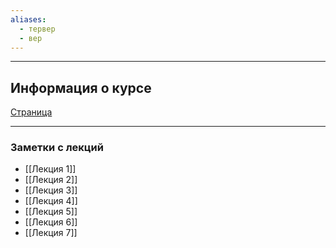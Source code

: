 ```yaml
---
aliases:
  - тервер
  - вер
---
```

---
## Информация о курсе
[Страница](https://math.hse.ru/prob_th_dym2425)


---

### Заметки с лекций
 - [[Лекция 1]]
 - [[Лекция 2]]
 - [[Лекция 3]]
 - [[Лекция 4]]
 - [[Лекция 5]]
 - [[Лекция 6]]
 - [[Лекция 7]]